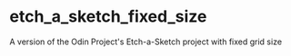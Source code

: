 # etch_a_sketch_fixed_size
A version of the Odin Project's Etch-a-Sketch project with fixed grid size
